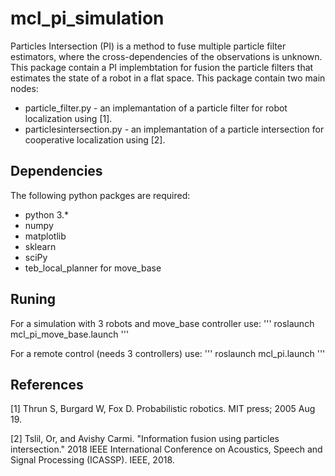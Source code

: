 # mcl_pi_simulation
Particles Intersection (PI) is a method to fuse multiple particle filter estimators, where the cross-dependencies of the observations is unknown.
This package contain a PI implembtation for fusion the particle filters that estimates the state of a robot in a flat space.
This package contain two main nodes:
* particle_filter.py - an implemantation of a particle filter for robot localization using [1].
* particlesintersection.py - an implemantation of a particle intersection for cooperative localization using [2].

## Dependencies
The following python packges are required:
* python 3.*
* numpy
* matplotlib
* sklearn
* sciPy
* teb_local_planner for move_base

## Runing
For a simulation with 3 robots and move_base controller use:
'''
roslaunch mcl_pi_move_base.launch
'''

For a remote control (needs 3 controllers) use:
'''
roslaunch mcl_pi.launch
'''

## References
[1] Thrun S, Burgard W, Fox D. Probabilistic robotics. MIT press; 2005 Aug 19.

[2] Tslil, Or, and Avishy Carmi. "Information fusion using particles intersection." 2018 IEEE International Conference on Acoustics, Speech and Signal Processing (ICASSP). IEEE, 2018.
